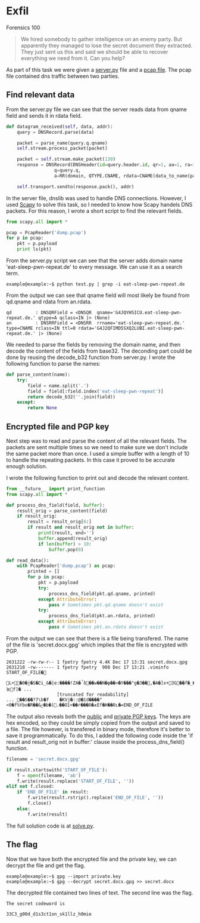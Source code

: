 # Exfil
Forensics 100

> We hired somebody to gather intelligence on an enemy party. But apparently they managed to lose the secret document they extracted. They just sent us this and said we should be able to recover everything we need from it.
Can you help?

As part of this task we were given a [server.py](./server.py) file and a [pcap file](./dump.pcap). The pcap file contained dns traffic between two parties. 

## Find relevant data
From the server.py file we can see that the server reads data from qname field and sends it in rdata field. 
```python
def datagram_received(self, data, addr):
    query = DNSRecord.parse(data)

    packet = parse_name(query.q.qname)
    self.stream.process_packet(packet)

    packet = self.stream.make_packet(130)
    response = DNSRecord(DNSHeader(id=query.header.id, qr=1, aa=1, ra=1),
                  q=query.q,
                  a=RR(domain, QTYPE.CNAME, rdata=CNAME(data_to_name(packet))))

    self.transport.sendto(response.pack(), addr)
```
In the server file, dnslib was used to handle DNS connections. However, I used [Scapy](https://github.com/secdev/scapy) to solve this task, so I needed to know how Scapy handels DNS packets. For this reason, I wrote a short script to find the relevant fields.
``` python
from scapy.all import *

pcap = PcapReader('dump.pcap')
for p in pcap:
    pkt = p.payload
    print ls(pkt)
```
From the server.py script we can see that the server adds domain name 'eat-sleep-pwn-repeat.de' to every message. We can use it as a search term.
```
example@example:~$ python test.py | grep -i eat-sleep-pwn-repeat.de
```
From the output we can see that qname field will most likely be found from qd.qname and rdata from an.rdata.
```
qd         : DNSQRField = <DNSQR  qname='G4JQYH5ICU.eat-sleep-pwn-repeat.de.' qtype=A qclass=IN |> (None)
an         : DNSRRField = <DNSRR  rrname='eat-sleep-pwn-repeat.de.' type=CNAME rclass=IN ttl=0 rdata='G4J2QFIMD5SXQ2LUBI.eat-sleep-pwn-repeat.de.' |> (None)
```

We needed to parse the fields by removing the domain name, and then decode the content of the fields from base32. The deconding part could be done by reusing the decode_b32 function from server.py. I wrote the following function to parse the names:
```python
def parse_content(name):
    try:
        field = name.split('.')
        field = field[:field.index('eat-sleep-pwn-repeat')]
        return decode_b32(''.join(field))
    except:
        return None
```

## Encrypted file and PGP key
Next step was to read and parse the content of all the relevant fields. The packets are sent multiple times so we need to make sure we don't include the same packet more than once. I used a simple buffer with a length of 10 to handle the repeating packets. In this case it proved to be accurate enough solution.

I wrote the following function to print out and decode the relevant content.
``` python
from __future__ import print_function
from scapy.all import *

def process_dns_field(field, buffer):
    result_orig = parse_content(field) 
    if result_orig:
        result = result_orig[6:]
        if result and result_orig not in buffer:
            print(result, end='')
            buffer.append(result_orig)
            if len(buffer) > 10:
                buffer.pop(0)

def read_data():
    with PcapReader('dump.pcap') as pcap:
        printed = []
        for p in pcap:
            pkt = p.payload
            try:
                process_dns_field(pkt.qd.qname, printed)
            except AttributeError:
                pass # Sometimes pkt.qd.qname doesn't exist
            try:
                process_dns_field(pkt.an.rdata, printed)
            except AttributeError:
                pass # Sometimes pkt.an.rdata doesn't exist
```

From the output we can see that there is a file being transfered. The name of the file is 'secret.docx.gpg' which implies that the file is encrypted with PGP.

```
2631222 -rw-rw-r-- 1 fpetry fpetry 4.4K Dec 17 13:31 secret.docx.gpg
2631218 -rw------- 1 fpetry fpetry  908 Dec 17 13:21 .viminfo
START_OF_FILE�
               L+�0�j�S�Ըi_&�|e:����!ZA�̚ձ��w��N�φ��<�Y���"g�3��,�A�]x+3G��f�_����눙f]� ...
                   [truncated for readability] 
... ��S��?7\b�f	�KVj�::@�1d����"<0�f%Ybo�R��&ݲ�b�(.��O1<��r���8�ѫEf�H��0ʟ�=END_OF_FILE
```
                        
The output also reveals both the [public](./public.key) and [private PGP keys](./private.key). The keys are hex encoded, so they could be simply copied from the output and saved to a file. The file however, is transfered in binary mode, therefore it's better to save it programmatically. To do this, I added the following code inside the 'if result and result_orig not in buffer:' clause inside the process_dns_field() function.
```python
filename = 'secret.docx.gpg'

if result.startswith('START_OF_FILE'):
    f = open(filename, 'ab')
    f.write(result.replace('START_OF_FILE', ''))
elif not f.closed:
    if 'END_OF_FILE' in result:
        f.write(result.rstrip().replace('END_OF_FILE', ''))
        f.close()
    else:
        f.write(result)
```
The full solution code is at [solve.py](./solve.py).

## The flag
Now that we have both the encrypted file and the private key, we can decrypt the file and get the flag.
```
example@example:~$ gpg --import private.key
example@example:~$ gpg --decrypt secret.docx.gpg >> secret.docx
```

The decrypted file contained two lines of text. The second line was the flag.
```
The secret codeword is 

33C3_g00d_d1s3ct1on_sk1llz_h0mie
```

